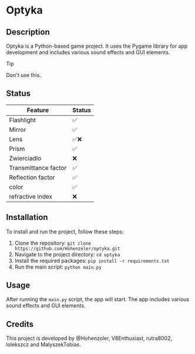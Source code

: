 # Optyka

## Description
Optyka is a Python-based game project. It uses the Pygame library for app development and includes various sound effects and GUI elements.

> [!TIP]
> Don't use this.

## Status
| Feature              | Status            |
|----------------------|-------------------|
| Flashlight           | ✅                |
| Mirror               | ✅                |
| Lens                 | ✅❌              |
| Prism                | ✅                |
| Zwierciadlo          | ❌                |
| Transmittance factor | ✅                |
| Reflection factor    | ✅                |
| color                | ✅                |
| refractive index     | ❌                |

## Installation
To install and run the project, follow these steps:

1. Clone the repository: `git clone https://github.com/Hohenzoler/optyka.git`
2. Navigate to the project directory: `cd optyka`
3. Install the required packages: `pip install -r requirements.txt`
4. Run the main script: `python main.py`

## Usage
After running the `main.py` script, the app will start. The app includes various sound effects and GUI elements.

## Credits
This project is developed by @Hohenzoler, V8Enthusiast, rutra8002, lolekszcz and MalyszekTobias.
